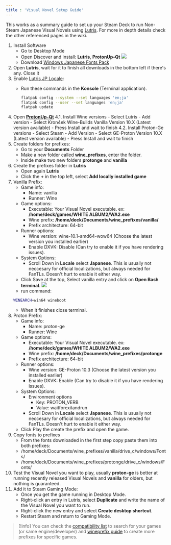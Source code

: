 ```yaml
---
title : 'Visual Novel Setup Guide'
---
```


This works as a summary guide to set up your Steam Deck to run Non-Steam Japanese Visual Novels using [Lutris](/linux/lutris).
For more in depth details check the other referenced pages in the wiki.

1. Install Software
    - Go to Desktop Mode
    - Open Discover and install: **Lutris**, **ProtonUp-Qt** ![](https://i.imgur.com/hyfuGmy.png)
    - Download [Windows Japanese Fonts Pack](https://drive.google.com/file/d/1OiBgAmt3vPRu08gPpxFfzrtDgarBGszK/view)
2. Open **Lutris**, wait for it to finish all downloads in the bottom left if there's any. Close it
3. Enable [Lutris JP Locale](/all-platforms/jp-locale):
    - Run these commands in the **Konsole** (Terminal application).

        ```bash
        flatpak config --system --set languages 'en;ja'
        flatpak config --user --set languages 'en;ja'
        flatpak update
        ```
4. Open [**ProtonUp-Qt**](/linux/protonup)
    4.1. Install Wine versions
        - Select Lutris
        - Add version
        - Select Kron4ek Wine-Builds Vanilla Version 10.X (Latest version available)
        - Press Install and wait to finish
    4.2. Install Proton-Ge versions
        - Select Steam
        - Add Version
        - Select GE-Proton Version 10.X (Latest version available)
        - Press Install and wait to finish
5. Create folders for prefixes:
    - Go to your **Documents** Folder
    - Make a new folder called **wine_prefixes**, enter the folder. 
    - Inside make two new folders **protonge** and **vanilla**
6. Create the prefixes folder in **Lutris** 
    - Open again **Lutris**
    - Click the **+** in the top left, select **Add locally installed game**
7. Vanilla Prefix:
    - Game info:
        - Name: vanilla
        - Runner: Wine
    - Game options:
        - Executable: Your Visual Novel executable. ex: **/home/deck/games/WHITE ALBUM2/WA2.exe** 
        - Wine prefix: **/home/deck/Documents/wine_prefixes/vanilla/**
        - Prefix architecture: 64-bit
    - Runner options:
        - Wine version: wine-10.1-amd64-wow64 (Choose the latest version you installed earlier)
        - Enable DXVK: Disable (Can try to enable it if you have rendering issues).
    - System Options:
        - Scroll Down in **Locale** select **Japanese**. This is usually not neccesary for official localizations, but always needed for FanTLs. Doesn't hurt to enable it either way.
    - Click Save at the top, Select vanilla entry and click on **Open Bash terminal**. ![](https://i.imgur.com/hAqNIPB.png)
    - run command:
    ```bash
    WINEARCH=win64 wineboot
    ```
    - When it finishes close terminal.
8. Proton Prefix:
    - Game info:
        - Name: proton-ge
        - Runner: Wine
    - Game options:
        - Executable: Your Visual Novel executable. ex: **/home/deck/games/WHITE ALBUM2/WA2.exe** 
        - Wine prefix: **/home/deck/Documents/wine_prefixes/protonge**
        - Prefix architecture: 64-bit
    - Runner options:
        - Wine version: GE-Proton 10.3 (Choose the latest version you installed earlier)
        - Enable DXVK: Enable (Can try to disable it if you have rendering issues).
    - System Options:
        - Environment options
            - Key: PROTON_VERB
            - Value: waitforexitandrun
        - Scroll Down in **Locale** select **Japanese**. This is usually not neccesary for official localizations, but always needed for FanTLs. Doesn't hurt to enable it either way.
    - Click Play the create the prefix and open the game.
9. Copy fonts to prefixes
    - From the fonts downloaded in the first step copy paste them into both prefixes:
    - /home/deck/Documents/wine_prefixes/vanilla/drive_c/windows/Fonts/
    - /home/deck/Documents/wine_prefixes/protonge/drive_c/windows/Fonts/
10. Test the Visual Novel you want to play, usually **proton-ge** is better at running recently released Visual Novels and **vanilla** for olders, but nothing is guaranteed.
11. Add it to Steam Gaming Mode:
    - Once you get the game running in Desktop Mode.
    - Right-click an entry in Lutris, select **Duplicate** and write the name of the Visual Novel you want to run.
    - Right-click the new entry and select **Create desktop shortcut**.
    - Restart Steam and return to Gaming Mode.

> [!info] 
> You can check the [compatibility list](/visual-novel-compatibility-list) to search for your games (or same engine/developer) and [wineprefix guide](/linux/wineprefixes) to create more prefixes for specific games.

        
